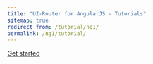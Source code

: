 ```yaml
---
title: "UI-Router for AngularJS - Tutorials"
sitemap: true
redirect_from: /tutorial/ng1/
permalink: /ng1/tutorial/
---
```


[Get started](helloworld)